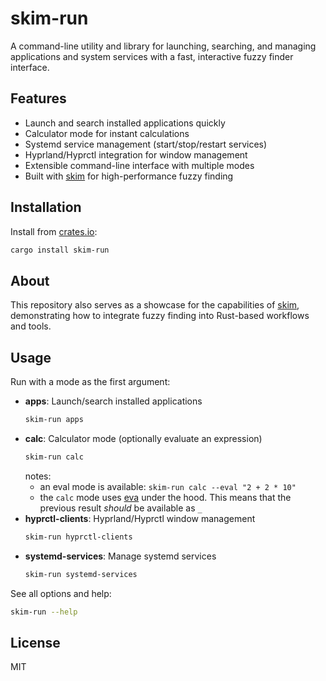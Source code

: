 # skim-run

A command-line utility and library for launching, searching, and managing applications and system services with a fast, interactive fuzzy finder interface.

## Features
- Launch and search installed applications quickly
- Calculator mode for instant calculations
- Systemd service management (start/stop/restart services)
- Hyprland/Hyprctl integration for window management
- Extensible command-line interface with multiple modes
- Built with [skim](https://github.com/skim-rs/skim) for high-performance fuzzy finding

## Installation
Install from [crates.io](https://crates.io/crates/skim-run):

```sh
cargo install skim-run
```

## About
This repository also serves as a showcase for the capabilities of [skim](https://github.com/skim-rs/skim), demonstrating how to integrate fuzzy finding into Rust-based workflows and tools.

## Usage
Run with a mode as the first argument:

- **apps**: Launch/search installed applications
  ```sh
  skim-run apps
  ```
- **calc**: Calculator mode (optionally evaluate an expression)
  ```sh
  skim-run calc
  ```
  notes: 
    - an eval mode is available: `skim-run calc --eval "2 + 2 * 10"`
    - the `calc` mode uses [eva](https://github.com/oppiliappan/eva) under the hood. This means that the previous result *should* be available as `_`
- **hyprctl-clients**: Hyprland/Hyprctl window management
  ```sh
  skim-run hyprctl-clients
  ```
- **systemd-services**: Manage systemd services
  ```sh
  skim-run systemd-services
  ```

See all options and help:
```sh
skim-run --help
```

## License
MIT
